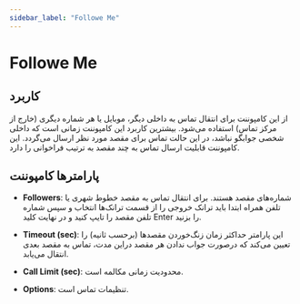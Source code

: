 ```yaml
---
sidebar_label: "Followe Me"
---
```

<head>
  <title>معرفی Followe Me | مستندات سیموتل</title>
</head>


# Followe Me

## کاربرد

از این کامپوننت برای انتقال تماس به داخلی دیگر، موبایل یا هر شماره دیگری (خارج از مرکز تماس) استفاده می‌‌شود. بیشترین کاربرد این کامپوننت زمانی است که داخلی شخصی جوابگو نباشد، در این حالت تماس برای مقصد مورد نظر ارسال می‌‌گردد. این کامپوننت قابلیت ارسال تماس به چند مقصد به ترتیب فراخوانی را دارد.


## پارامترها کامپوننت

- **Followers**: شماره‌‌های مقصد هستند. برای انتقال تماس به مقصد خطوط شهری یا تلفن همراه ابتدا باید ترانک خروجی را از قسمت ترانک‌‌ها انتخاب و سپس شماره تلفن مقصد را تایپ کنید و در نهایت کلید Enter را بزنید.

- **Timeout (sec)**: این پارامتر حداکثر زمان زنگ‌خوردن مقصد‌‌ها (برحسب ثانیه) را تعیین می‌‌کند که درصورت جواب ندادن هر مقصد دراین مدت، تماس به مقصد بعدی انتقال می‌‌یابد.

- **Call Limit (sec)**: محدودیت زمانی مکالمه است.

- **Options**: تنظیمات تماس است.
